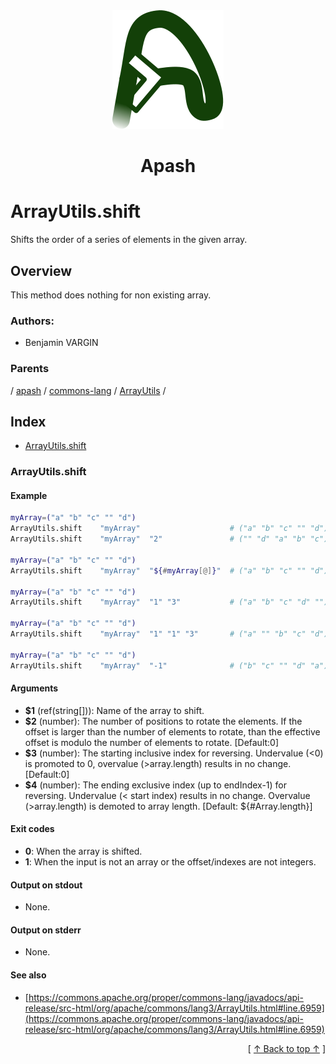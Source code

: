 
<div align='center' id='apash-top'>
  <a href='https://github.com/hastec-fr/apash'>
    <img alt='apash-logo' src='../../../../../../../assets/apash-logo.svg'/>
  </a>

  # Apash
</div>

# ArrayUtils.shift

Shifts the order of a series of elements in the given array.

## Overview

This method does nothing for non existing array.

### Authors:
* Benjamin VARGIN

### Parents
<!-- apash.parentBegin -->
[](../../../../.md) / [apash](../../../apash.md) / [commons-lang](../../commons-lang.md) / [ArrayUtils](../ArrayUtils.md) / 
<!-- apash.parentEnd -->

## Index

* [ArrayUtils.shift](#arrayutilsshift)

### ArrayUtils.shift

#### Example
```bash
myArray=("a" "b" "c" "" "d")
ArrayUtils.shift    "myArray"                    # ("a" "b" "c" "" "d")
ArrayUtils.shift    "myArray"  "2"               # ("" "d" "a" "b" "c")

myArray=("a" "b" "c" "" "d")
ArrayUtils.shift    "myArray"  "${#myArray[@]}"  # ("a" "b" "c" "" "d")

myArray=("a" "b" "c" "" "d")
ArrayUtils.shift    "myArray"  "1" "3"           # ("a" "b" "c" "d" "")

myArray=("a" "b" "c" "" "d")
ArrayUtils.shift    "myArray"  "1" "1" "3"       # ("a" "" "b" "c" "d")

myArray=("a" "b" "c" "" "d")
ArrayUtils.shift    "myArray"  "-1"              # ("b" "c" "" "d" "a")

```

#### Arguments

* **$1** (ref(string[])): Name of the array to shift.
* **$2** (number): The number of positions to rotate the elements. If the offset is larger than the number of elements to rotate, than the effective offset is modulo the number of elements to rotate. [Default:0]
* **$3** (number): The starting inclusive index for reversing. Undervalue (<0) is promoted to 0, overvalue (>array.length) results in no change. [Default:0]
* **$4** (number): The ending exclusive index (up to endIndex-1) for reversing. Undervalue (< start index) results in no change. Overvalue (>array.length) is demoted to array length. [Default: ${#Array.length}]

#### Exit codes

* **0**: When the array is shifted.
* **1**: When the input is not an array or the offset/indexes are not integers.

#### Output on stdout

* None.

#### Output on stderr

* None.

#### See also

* [https://commons.apache.org/proper/commons-lang/javadocs/api-release/src-html/org/apache/commons/lang3/ArrayUtils.html#line.6959](https://commons.apache.org/proper/commons-lang/javadocs/api-release/src-html/org/apache/commons/lang3/ArrayUtils.html#line.6959)


  <div align='right'>[ <a href='#apash-top'>↑ Back to top ↑</a> ]</div>

